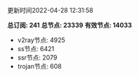 更新时间2022-04-28 12:31:58

**总订阅: 241**
**总节点: 23339**
**有效节点: 14033**
- v2ray节点: 4925
- ss节点: 6421
- ssr节点: 2079
- trojan节点: 608
